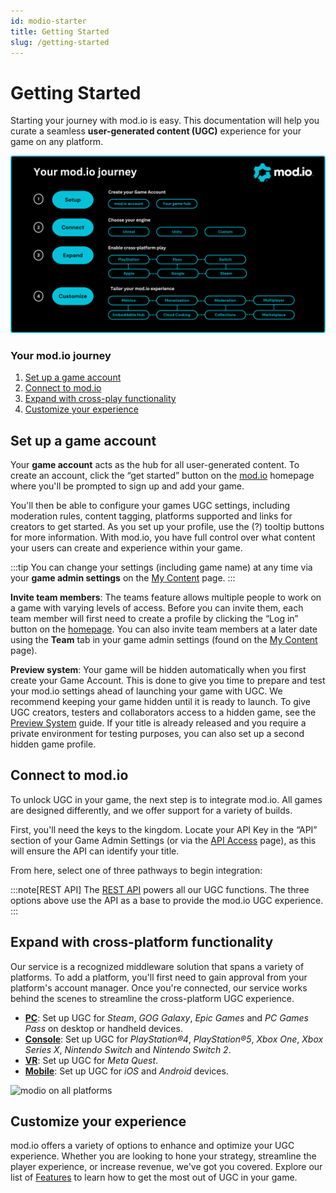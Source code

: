 ```yaml
---
id: modio-starter
title: Getting Started
slug: /getting-started
---
```


# Getting Started

Starting your journey with mod.io is easy. This documentation will help you curate a seamless **user-generated content (UGC)** experience for your game on any platform.

![Setup Journey Map](img/game-journey-final.png)

### Your mod.io journey

1. [Set up a game account](#set-up-a-game-account)
2. [Connect to mod.io](#connect-to-modio)
3. [Expand with cross-play functionality](#expand-with-cross-platform-functionality)
4. [Customize your experience](#customize-your-experience)

## Set up a game account

Your **game account** acts as the hub for all user-generated content. To create an account, click the “get started” button on the [mod.io](https://mod.io) homepage where you'll be prompted to sign up and add your game.

You'll then be able to configure your games UGC settings, including moderation rules, content tagging, platforms supported and links for creators to get started. As you set up your profile, use the (?) tooltip buttons for more information. With mod.io, you have full control over what content your users can create and experience within your game.

:::tip
You can change your settings (including game name) at any time via your **game admin settings** on the [My Content](https://mod.io/content) page.
:::

**Invite team members**: The teams feature allows multiple people to work on a game with varying levels of access. Before you can invite them, each team member will first need to create a profile by clicking the “Log in” button on the [homepage](https://mod.io/). You can also invite team members at a later date using the **Team** tab in your game admin settings (found on the [My Content](https://mod.io/content) page).

**Preview system**: Your game will be hidden automatically when you first create your Game Account. This is done to give you time to prepare and test your mod.io settings ahead of launching your game with UGC. We recommend keeping your game hidden until it is ready to launch. To give UGC creators, testers and collaborators access to a hidden game, see the [Preview System](/launch-checklist#test-with-preview-system) guide. If your title is already released and you require a private environment for testing purposes, you can also set up a second hidden game profile.

## Connect to mod.io

To unlock UGC in your game, the next step is to integrate mod.io. All games are designed differently, and we offer support for a variety of builds. 

First, you'll need the keys to the kingdom. Locate your API Key in the “API” section of your Game Admin Settings (or via the [API Access](https://mod.io/me/access) page), as this will ensure the API can identify your title. 

From here, select one of three pathways to begin integration:

<div className="simplecard-grid grid-cols-3">
  <SimpleCard
    shadow="tl"
    title="Unreal Engine"
    image="/img/icon_ue.svg"
    text="For UE builds, this plugin connects your game with our API to unlock user-generated content."
    moreLink="/unreal"
  />
  <SimpleCard
    shadow="tl"
    title="Unity"
    image="/img/icon_unity.svg"
    text="For Unity builds, this plugin connects your game with our API to unlock user-generated content."
    moreLink="/unity"
  />
  <SimpleCard
    shadow="tl"
    title="Custom"
    image="/img/icon_modio.svg"
  text="For custom builds, the C++ SDK connects your game with our API to unlock user-generated content."
    moreLink="/cppsdk"
  />
</div>

:::note[REST API]
The [REST API](/restapi) powers all our UGC functions. The three options above use the API as a base to provide the mod.io UGC experience.
:::

## Expand with cross-platform functionality

Our service is a recognized middleware solution that spans a variety of platforms. To add a platform, you'll first need to gain approval from your platform's account manager. Once you're connected, our service works behind the scenes to streamline the cross-platform UGC experience. 

* **[PC](/platforms/pc)**: Set up UGC for *Steam*, *GOG Galaxy*, *Epic Games* and *PC Games Pass* on desktop or handheld devices.
* **[Console](/platforms/console)**: Set up UGC for *PlayStation®4*, *PlayStation®5*, *Xbox One*, *Xbox Series X*, *Nintendo Switch* and *Nintendo Switch 2*.
* **[VR](/platforms/vr)**: Set up UGC for *Meta Quest*.
* **[Mobile](/platforms/mobile)**: Set up UGC for *iOS* and *Android* devices.

![modio on all platforms](img/hero-image.png)

## Customize your experience

mod.io offers a variety of options to enhance and optimize your UGC experience. Whether you are looking to hone your strategy, streamline the player experience, or increase revenue, we've got you covered. Explore our list of [Features](/features) to learn how to get the most out of UGC in your game. 
